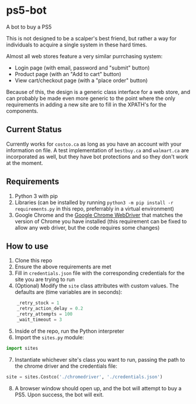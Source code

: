 # ps5-bot
A bot to buy a PS5

This is not designed to be a scalper's best friend, but rather a way for individuals to acquire a single system in these hard times. 

Almost all web stores feature a very similar purrchasing system:
- Login page (with email, password and "submit" button)
- Product page (with an "Add to cart" button)
- View cart/checkout page (with a "place order" button)

Because of this, the design is a generic class interface for a web store, and can probably be made even more generic to the point where the only requirements in adding a new site are to fill in the XPATH's for the components.

## Current Status

Currently works for `costco.ca` as long as you have an account with your information on file. A test implementation of `bestbuy.ca` and `walmart.ca` are incorporated as well, but they have bot protections and so they don't work at the moment.

## Requirements

1. Python 3 with pip
2. Libraries (can be installed by running `python3 -m pip install -r requirements.py` in this repo, preferrably in a virtual environment)
3. Google Chrome and the [Google Chrome WebDriver](https://sites.google.com/a/chromium.org/chromedriver/downloads) that matches the version of Chrome you have installed (this requirement can be fixed to allow any web driver, but the code requires some changes)

## How to use

1. Clone this repo
2. Ensure the above requirements are met
3. Fill in `credentials.json` file with the corresponding credentials for the site you are trying to run
4. (Optional) Modify the `site` class attributes with custom values. The defaults are (time variables are in seconds):

```python
    _retry_stock = 1
    _retry_action_delay = 0.2
    _retry_attempts = 100
    _wait_timeout = 3
```
5. Inside of the repo, run the Python interpreter
6. Import the `sites.py` module:

```python
import sites
```
7. Instantiate whichever site's class you want to run, passing the path to the chrome driver and the credentials file:

```python
site = sites.Costco('./chromedriver', './credentials.json')
```
8. A browser window should open up, and the bot will attempt to buy a PS5. Upon success, the bot will exit.
